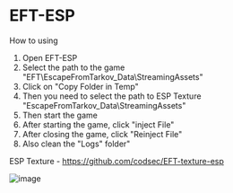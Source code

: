 # EFT-ESP

How to using

1. Open EFT-ESP
2. Select the path to the game "EFT\EscapeFromTarkov_Data\StreamingAssets"
3. Click on "Copy Folder in Temp"
4. Then you need to select the path to ESP Texture "EscapeFromTarkov_Data\StreamingAssets"
5. Then start the game
6. After starting the game, click "inject File"
7. After closing the game, click "Reinject File"
8. Also clean the "Logs" folder"

ESP Texture - https://github.com/codsec/EFT-texture-esp


![image](https://user-images.githubusercontent.com/53483381/120295733-46884100-c27c-11eb-9e38-3bebe0fc8039.png)
